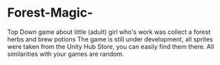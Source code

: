 # Forest-Magic-
Top Down game about little (adult) girl who's work was collect a forest herbs and brew potions
The game is still under development, all sprites were taken from the Unity Hub Store, you can easily find them there. All similarities with your games are random.
